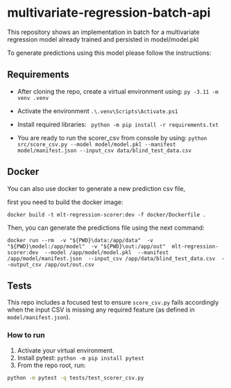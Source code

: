 # multivariate-regression-batch-api

This repository shows an implementation in batch for a multivariate regression model already trained and persisted in model/model.pkl

To generate predictions using this model please follow the instructions:

## Requirements
- After cloning the repo, create a virtual environment using: 
```py -3.11 -m venv .venv```

- Activate the environment
```.\.venv\Scripts\Activate.ps1```

- Install required libraries:
``` python -m pip install -r requirements.txt```

- You are ready to run the scorer_csv from console by using:
```python src/score_csv.py --model model/model.pkl --manifest model/manifest.json --input_csv data/blind_test_data.csv```


## Docker
You can also use docker to generate a new prediction csv file, 

first you need to build the docker image: 

```docker build -t mlt-regression-scorer:dev -f docker/Dockerfile .```

Then, you can generate the predictions file using the next command:

```docker run --rm  -v "${PWD}\data:/app/data"  -v "${PWD}\model:/app/model"  -v "${PWD}\out:/app/out"  mlt-regression-scorer:dev  --model /app/model/model.pkl  --manifest /app/model/manifest.json  --input_csv /app/data/blind_test_data.csv  --output_csv /app/out/out.csv```

## Tests

This repo includes a focused test to ensure `score_csv.py` fails accordingly when the input CSV is missing any required feature (as defined in `model/manifest.json`).

### How to run
1. Activate your virtual environment.
2. Install pytest: `python -m pip install pytest`
3. From the repo root, run:

```bash
python -m pytest -q tests/test_scorer_csv.py